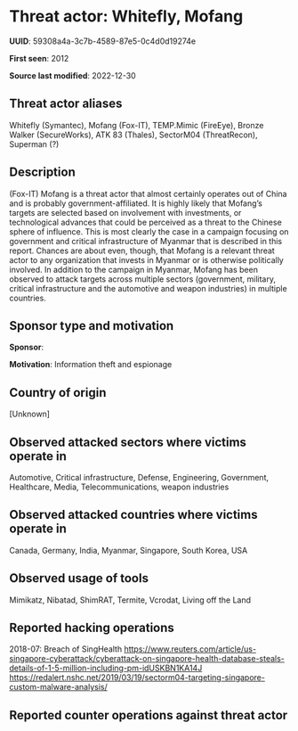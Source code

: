 # Threat actor: Whitefly, Mofang

**UUID**: 59308a4a-3c7b-4589-87e5-0c4d0d19274e

**First seen**: 2012

**Source last modified**: 2022-12-30

## Threat actor aliases

Whitefly (Symantec), Mofang (Fox-IT), TEMP.Mimic (FireEye), Bronze Walker (SecureWorks), ATK 83 (Thales), SectorM04 (ThreatRecon), Superman (?)

## Description

(Fox-IT) Mofang is a threat actor that almost certainly operates out of China and is probably government-affiliated. It is highly likely that Mofang’s targets are selected based on involvement with investments, or technological advances that could be perceived as a threat to the Chinese sphere of influence. This is most clearly the case in a campaign focusing on government and critical infrastructure of Myanmar that is described in this report. Chances are about even, though, that Mofang is a relevant threat actor to any organization that invests in Myanmar or is otherwise politically involved. In addition to the campaign in Myanmar, Mofang has been observed to attack targets across multiple sectors (government, military, critical infrastructure and the automotive and weapon industries) in multiple countries.

## Sponsor type and motivation

**Sponsor**: 

**Motivation**: Information theft and espionage


## Country of origin

[Unknown]

## Observed attacked sectors where victims operate in

Automotive, Critical infrastructure, Defense, Engineering, Government, Healthcare, Media, Telecommunications, weapon industries

## Observed attacked countries where victims operate in

Canada, Germany, India, Myanmar, Singapore, South Korea, USA

## Observed usage of tools

Mimikatz, Nibatad, ShimRAT, Termite, Vcrodat, Living off the Land

## Reported hacking operations

2018-07: Breach of SingHealth
https://www.reuters.com/article/us-singapore-cyberattack/cyberattack-on-singapore-health-database-steals-details-of-1-5-million-including-pm-idUSKBN1KA14J
https://redalert.nshc.net/2019/03/19/sectorm04-targeting-singapore-custom-malware-analysis/

## Reported counter operations against threat actor





